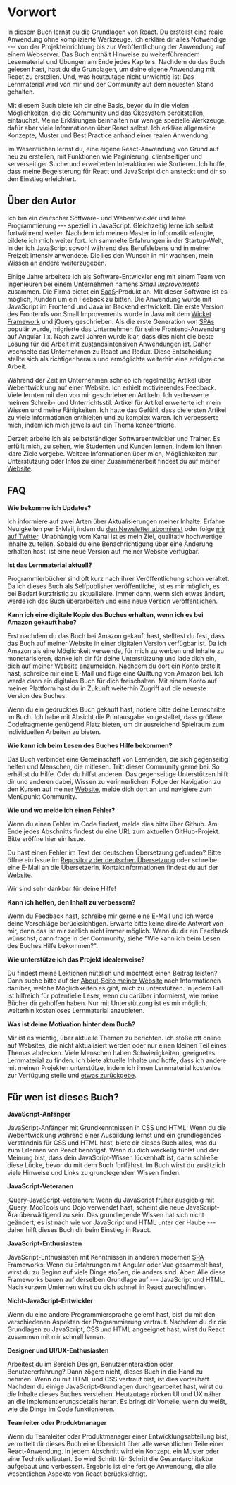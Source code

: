 # Vorwort

In diesem Buch lernst du die Grundlagen von React. Du erstellst eine reale Anwendung ohne komplizierte Werkzeuge. Ich erkläre dir alles Notwendige --- von der Projekteinrichtung bis zur Veröffentlichung der Anwendung auf einem Webserver. Das Buch enthält Hinweise zu weiterführendem Lesematerial und Übungen am Ende jedes Kapitels. Nachdem du das Buch gelesen hast, hast du die Grundlagen, um deine eigene Anwendung mit React zu erstellen. Und, was heutzutage nicht unwichtig ist: Das Lernmaterial wird von mir und der Community auf dem neuesten Stand gehalten.

Mit diesem Buch biete ich dir eine Basis, bevor du in die vielen Möglichkeiten, die die Community und das Ökosystem bereitstellen, eintauchst. Meine Erklärungen beinhalten nur wenige spezielle Werkzeuge, dafür aber viele Informationen über React selbst. Ich erkläre allgemeine Konzepte, Muster und Best Practice anhand einer realen Anwendung.

Im Wesentlichen lernst du, eine eigene React-Anwendung von Grund auf neu zu erstellen, mit Funktionen wie Paginierung, clientseitiger und serverseitiger Suche und erweiterten Interaktionen wie Sortieren. Ich hoffe, dass meine Begeisterung für React und JavaScript dich ansteckt und dir so den Einstieg erleichtert.

## Über den Autor

Ich bin ein deutscher Software- und Webentwickler und lehre Programmierung --- speziell in JavaScript. Gleichzeitig lerne ich selbst fortwährend weiter. Nachdem ich meinen Master in Informatik erlangte, bildete ich mich weiter fort. Ich sammelte Erfahrungen in der Startup-Welt, in der ich JavaScript sowohl während des Berufslebens und in meiner Freizeit intensiv anwendete. Die lies den Wunsch in mir wachsen, mein Wissen an andere weiterzugeben.

Einige Jahre arbeitete ich als Software-Entwickler eng mit einem Team von Ingenieuren bei einem Unternehmen namens *Small Improvements* zusammen. Die Firma bietet ein [SaaS](https://de.wikipedia.org/wiki/Software_as_a_Service)-Produkt an. Mit dieser Software ist es möglich, Kunden um ein Feeback zu bitten. Die Anwendung wurde mit JavaScript im Frontend und Java im Backend entwickelt. Die erste Version des Frontends von Small Improvements wurde in Java mit dem [Wicket Framework](https://de.wikipedia.org/wiki/Apache_Wicket) und jQuery geschrieben. Als die erste Generation von [SPAs](https://de.wikipedia.org/wiki/Single-Page-Webanwendung) populär wurde, migrierte das Unternehmen für seine Frontend-Anwendung auf Angular 1.x. Nach zwei Jahren wurde klar, dass dies nicht die beste Lösung für die Arbeit mit zustandsintensiven Anwendungen ist. Daher wechselte das Unternehmen zu React und Redux. Diese Entscheidung stellte sich als richtiger heraus und ermöglichte weiterhin eine erfolgreiche Arbeit.

Während der Zeit im Unternehmen schrieb ich regelmäßig Artikel über Webentwicklung auf einer Website. Ich erhielt motivierendes Feedback. Viele lernten mit den von mir geschriebenen Artikeln. Ich verbesserte meinen Schreib- und Unterrichtsstil. Artikel für Artikel erweiterte ich mein Wissen und meine Fähigkeiten. Ich hatte das Gefühl, dass die ersten Artikel zu viele Informationen enthielten und zu komplex waren. Ich verbesserte mich, indem ich mich jeweils auf ein Thema konzentrierte.

Derzeit arbeite ich als selbstständiger Softwareentwickler und Trainer. Es erfüllt mich, zu sehen, wie Studenten und Kunden lernen, indem ich ihnen klare Ziele vorgebe. Weitere Informationen über mich, Möglichkeiten zur Unterstützung oder Infos zu einer Zusammenarbeit findest du auf meiner [Website](https://www.robinwieruch.de/about).

## FAQ

**Wie bekomme ich Updates?**

Ich informiere auf zwei Arten über Aktualisierungen meiner Inhalte. Erfahre Neuigkeiten per E-Mail, indem du [den Newsletter abonnierst](https://www.getrevue.co/profile/rwieruch) oder folge [mir auf Twitter](https://twitter.com/rwieruch). Unabhängig vom Kanal ist es mein Ziel, qualitativ hochwertige Inhalte zu teilen. Sobald du eine Benachrichtigung über eine Änderung erhalten hast, ist eine neue Version auf meiner Website verfügbar.

**Ist das Lernmaterial aktuell?**

Programmierbücher sind oft kurz nach ihrer Veröffentlichung schon veraltet. Da ich dieses Buch als Selfpublisher veröffentliche, ist es mir möglich, es bei Bedarf kurzfristig zu aktualisiere. Immer dann, wenn sich etwas ändert, werde ich das Buch überarbeiten und eine neue Version veröffentlichen.

**Kann ich eine digitale Kopie des Buches erhalten, wenn ich es bei Amazon gekauft habe?**

Erst nachdem du das Buch bei Amazon gekauft hast, stelltest du fest, dass das Buch auf meiner Website in einer digitalen Version verfügbar ist. Da ich Amazon als eine Möglichkeit verwende, für mich zu werben und Inhalte zu monetarisieren, danke ich dir für deine Unterstützung und lade dich ein, dich auf [meiner Website](https://www.robinwieruch.de/) anzumelden. Nachdem du dort ein Konto erstellt hast, schreibe mir eine E-Mail und füge eine Quittung von Amazon bei. Ich werde dann ein digitales Buch für dich freischalten. Mit einem Konto auf meiner Plattform hast du in Zukunft weiterhin Zugriff auf die neueste Version des Buches.

Wenn du ein gedrucktes Buch gekauft hast, notiere bitte deine Lernschritte im Buch. Ich habe mit Absicht die Printausgabe so gestaltet, dass größere Codefragmente genügend Platz bieten, um dir ausreichend Spielraum zum individuellen Arbeiten zu bieten.

**Wie kann ich beim Lesen des Buches Hilfe bekommen?**

Das Buch verbindet eine Gemeinschaft von Lernenden, die sich gegenseitig helfen und  Menschen, die mitlesen. Tritt dieser Community gerne bei. So erhältst du Hilfe. Oder du hilfst anderen. Das gegenseitige Unterstützen hilft dir und anderen dabei, Wissen zu verinnerlichen. Folge der Navigation zu den Kursen auf meiner [Website](https://www.robinwieruch.de/), melde dich dort an und navigiere zum Menüpunkt Community.

**Wie und wo melde ich einen Fehler?**

Wenn du einen Fehler im Code findest, melde dies bitte über Github. Am Ende jedes Abschnitts findest du eine URL zum aktuellen GitHub-Projekt. Bitte eröffne hier ein Issue. 

Du hast einen Fehler im Text der deutschen Übersetzung gefunden? Bitte öffne ein Issue im [Repository der deutschen Übersetzung](https://github.com/the-road-to-learn-react/the-road-to-react-german) oder schreibe eine E-Mail an die Übersetzerin. Kontaktinformationen findest du auf der [Website](https://www.astrid-guenther.de).

Wir sind sehr dankbar für deine Hilfe!

**Kann ich helfen, den Inhalt zu verbessern?**

Wenn du Feedback hast, schreibe mir gerne eine E-Mail und ich werde deine Vorschläge berücksichtigen. Erwarte bitte keine direkte Antwort von mir, denn das ist mir zeitlich nicht immer möglich. Wenn du dir ein Feedback wünschst, dann frage in der Community, siehe "Wie kann ich beim Lesen des Buches Hilfe bekommen?".

**Wie unterstütze ich das Projekt idealerweise?**

Du findest meine Lektionen nützlich und möchtest einen Beitrag leisten? Dann suche bitte auf der [About-Seite meiner Website](https://www.robinwieruch.de/about/) nach Informationen darüber, welche Möglichkeiten es gibt, mich zu unterstützen. In jedem Fall ist hilfreich für potentielle Leser, wenn du darüber informierst, wie meine Bücher dir geholfen haben. Nur mit Unterstützung ist es mir möglich, weiterhin kostenloses Lernmaterial anzubieten.

**Was ist deine Motivation hinter dem Buch?**

Mir ist es wichtig, über aktuelle Themen zu berichten. Ich stoße oft online auf Websites, die nicht aktualisiert werden oder nur einen kleinen Teil eines Themas abdecken. Viele Menschen haben Schwierigkeiten, geeignetes Lernmaterial zu finden. Ich biete aktuelle Inhalte und hoffe, dass ich andere mit meinen Projekten unterstütze, indem ich ihnen Lernmaterial kostenlos zur Verfügung stelle und [etwas zurückgebe](https://www.robinwieruch.de/giving-back-by-learning-react/).

## Für wen ist dieses Buch?

**JavaScript-Anfänger**

JavaScript-Anfänger mit Grundkenntnissen in CSS und HTML: Wenn du die Webentwicklung während einer Ausbildung lernst und ein grundlegendes Verständnis für CSS und HTML hast, biete dir dieses Buch alles, was du zum Erlernen von React benötigst. Wenn du dich wackelig fühlst und der Meinung bist, dass dein JavaScript-Wissen lückenhaft ist, dann schließe diese Lücke, bevor du mit dem Buch fortfährst. Im Buch wirst du zusätzlich viele Hinweise und Links zu grundlegendem Wissen finden.

**JavaScript-Veteranen**

jQuery-JavaScript-Veteranen: Wenn du JavaScript früher ausgiebig mit jQuery, MooTools und Dojo verwendet hast, scheint die neue JavaScript-Ära überwältigend zu sein. Das grundlegende Wissen hat sich nicht geändert, es ist nach wie vor JavaScript und HTML unter der Haube --- daher hilft dieses Buch dir beim Einstieg in React.

**JavaScript-Enthusiasten**

JavaScript-Enthusiasten mit Kenntnissen in anderen modernen [SPA](https://de.wikipedia.org/wiki/Single-Page-Webanwendung)-Frameworks: Wenn du Erfahrungen mit Angular oder Vue gesammelt hast, wirst du zu Beginn auf viele Dinge stoßen, die anders sind. Aber: Alle diese Frameworks bauen auf derselben Grundlage auf --- JavaScript und HTML. Nach kurzem Umlernen wirst du dich schnell in React zurechtfinden.

**Nicht-JavaScript-Entwickler**

Wenn du eine andere Programmiersprache gelernt hast, bist du mit den verschiedenen Aspekten der Programmierung vertraut. Nachdem du dir die Grundlagen zu JavaScript, CSS und HTML angeeignet hast, wirst du React zusammen mit mir schnell lernen.

**Designer und UI/UX-Enthusiasten**

Arbeitest du im Bereich Design, Benutzerinteraktion oder Benutzererfahrung? Dann zögere nicht, dieses Buch in die Hand zu nehmen. Wenn du mit HTML und CSS vertraut bist, ist dies vorteilhaft. Nachdem du einige JavaScript-Grundlagen durchgearbeitet hast, wirst du die Inhalte dieses Buches verstehen. Heutzutage rücken UI und UX näher an die Implementierungsdetails heran. Es bringt dir Vorteile, wenn du weißt, wie die Dinge im Code funktionieren.

**Teamleiter oder Produktmanager**

Wenn du Teamleiter oder Produktmanager einer Entwicklungsabteilung bist, vermittelt dir dieses Buch eine Übersicht über alle wesentlichen Teile einer React-Anwendung. In jedem Abschnitt wird ein Konzept, ein Muster oder eine Technik erläutert. So wird Schritt für Schritt die Gesamtarchitektur aufgebaut und verbessert. Ergebnis ist eine fertige Anwendung, die alle wesentlichen Aspekte von React berücksichtigt.
